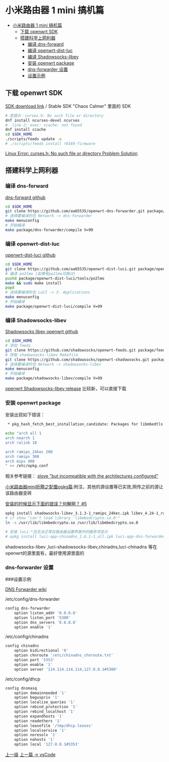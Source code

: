 # 小米路由器 1 mini 搞机篇


<!-- @import "[TOC]" {cmd="toc" depthFrom=1 depthTo=6 orderedList=false} -->
<!-- code_chunk_output -->

* [小米路由器 1 mini 搞机篇](#小米路由器-1-mini-搞机篇)
	* [下载 openwrt SDK](#下载-openwrt-sdk)
	* [搭建科学上网利器](#搭建科学上网利器)
		* [编译 dns-forward](#编译-dns-forward)
		* [编译 openwrt-dist-luc](#编译-openwrt-dist-luc)
		* [编译 Shadowsocks-libev](#编译-shadowsocks-libev)
		* [安装 openwrt package](#安装-openwrt-package)
		* [dns-forwarder 设置](#dns-forwarder-设置)
		* [设置示例](#设置示例)

<!-- /code_chunk_output -->

## 下载 openwrt SDK

[SDK download link](https://wiki.openwrt.org/doc/howto/obtain.firmware.sdk) / 	Stable SDK "Chaos Calmer" 里面的 SDK



```sh
# 若提示：curses.h: No such file or directory
dnf install ncurses-devel ncurses
#  line 2: exec: ccache: not found
dnf install ccache
cd $SDK_HOME
./scripts/feeds update -a
# ./scripts/feeds install r8169-firmware
```

[Linux Error: curses.h: No such file or directory Problem Solution](https://www.cyberciti.biz/faq/linux-error-cursesh-no-such-file-directory/)

## 搭建科学上网利器

### 编译 dns-forward

 [dns-forward github](https://github.com/aa65535/openwrt-dns-forwarder)
```sh
cd $SDK_HOME
git clone https://github.com/aa65535/openwrt-dns-forwarder.git package/dns-forwarder
# 选择要编译的包 Network -> dns-forwarder
make menuconfig
# 开始编译
make package/dns-forwarder/compile V=99
```

### 编译 openwrt-dist-luc
 [openwrt-dist-luci github](https://github.com/aa65535/openwrt-dist-luci)

```sh
cd $SDK_HOME
git clone https://github.com/aa65535/openwrt-dist-luci.git package/openwrt-dist-luci
# 编译 po2lmo (如果有po2lmo可跳过)
pushd package/openwrt-dist-luci/tools/po2lmo
make && sudo make install
popd
# 选择要编译的包 LuCI -> 3. Applications
make menuconfig
# 开始编译
make package/openwrt-dist-luci/compile V=99
```



### 编译 Shadowsocks-libev
[Shadowsocks libev openwrt github](https://github.com/shadowsocks/openwrt-shadowsocks)

```sh
cd $SDK_HOME
# 添加 feeds
git clone https://github.com/shadowsocks/openwrt-feeds.git package/feeds
# 获取 shadowsocks-libev Makefile
git clone https://github.com/shadowsocks/openwrt-shadowsocks.git package/shadowsocks-libev
# 选择要编译的包 Network -> shadowsocks-libev
make menuconfig
# 开始编译
make package/shadowsocks-libev/compile V=99
```

[openwrt Shadowsocks-libev release](https://github.com/shadowsocks/openwrt-shadowsocks/releases) 比较新，可以直接下载

### 安装 openwrt package

安装出现如下错误：
```sh
 * pkg_hash_fetch_best_installation_candidate: Packages for libmbedtls found, but incompatible with the architectures configured
```


```sh
echo "arch all 1
arch noarch 1
arch ralink 10

arch ramips_24kec 200
arch ramips 300
arch mips 400
" >> /etc/opkg.conf
```
相关参考链接：
[slove "but incompatible with the architectures configured"](https://sourceforge.net/p/openwrt-dist/wiki/Home/?version=14)

[小米路由器mini折腾之配置opkg篇](https://blog.phpgao.com/xiaomi_router_opkg.html):附注，其他的源设置等已实效,网传之前的源让该路由器变砖

[安装的时候显示下面的错误？何解啊？ #5](https://github.com/zonyitoo/sysuh3c/issues/5)

```sh
opkg install shadowsocks-libev_3.1.3-1_ramips_24kec.ipk libev_4.24-1_ramips_24kec.ipk libcares_1.13.0-1_ramips_24kec.ipk libpcre_8.41-2_ramips_24kec.ipk libsodium_1.0.16-1_ramips_24kec.ipk libmbedtls_2.6.0-2_ramips_24kec.ipk
# if show "can't load library 'libmbedcrypto.so.0'"
ln -s /usr/lib/libmbedcrypto.so /usr/lib/libmbedcrypto.so.0

# 安装 luci-*后无法正常在路由器设置界面中的服务项显示
# opkg install luci-app-chinadns_1.6.1-1_all.ipk luci-app-dns-forwarder_1.6.1-1_all.ipk luci-app-redsocks2_1.6.1-1_all.ipk
```

shadowsocks-libev ,luci-shadowsocks-libev,chinadns,luci-chinadns 等在openwrt的源里面有，最好使用源里面的

### dns-forwarder 设置

###设置示例

[DNS Forwarder wiki](https://github.com/aa65535/openwrt-chinadns/wiki/Use-DNS-Forwarder)

/etc/config/dns-forwarder

```sh
config dns-forwarder
	option listen_addr '0.0.0.0'
	option listen_port '5300'
	option dns_servers '8.8.8.8'
	option enable '1'
```

/etc/config/chinadns

```sh
config chinadns
	option bidirectional '0'
	option chnroute '/etc/chinadns_chnroute.txt'
	option port '5353'
	option enable '1'
	option server '114.114.114.114,127.0.0.1#5300'
```

/etc/config/dhcp

```sh
config dnsmasq
	option domainneeded '1'
	option boguspriv '1'
	option localise_queries '1'
	option rebind_protection '1'
	option rebind_localhost '1'
	option expandhosts '1'
	option readethers '1'
	option leasefile '/tmp/dhcp.leases'
	option localservice '1'
	option noresolv '1'
	option nohosts '1'
	option local '127.0.0.1#5353'
```
[上一级](README.md)
[上一篇 -> vsCode ](vsCode.md)
